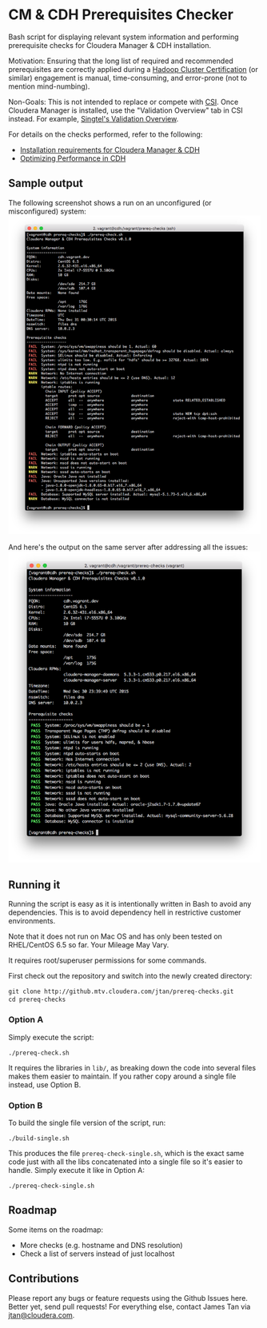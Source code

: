 # CM & CDH Prerequisites Checker

Bash script for displaying relevant system information and performing
prerequisite checks for Cloudera Manager & CDH installation.

Motivation: Ensuring that the long list of required and recommended
prerequisites are correctly applied during a [Hadoop Cluster
Certification](http://www.cloudera.com/content/www/en-us/services-support/professional-services/cluster-certification.html)
(or similar) engagement is manual, time-consuming, and error-prone (not to
mention mind-numbing).

Non-Goals: This is not intended to replace or compete with
[CSI](http://csi.cloudera.com).  Once Cloudera Manager is installed, use the
"Validation Overview" tab in CSI instead. For example, [Singtel's Validation
Overview](https://csi.cloudera.com/synergy/validation/customer/?embed=&globalCustomerKey=463eed9a-ecad-4413-ae1f-4cb68063e9cc&customerKey=).

For details on the checks performed, refer to the following:
- [Installation requirements for Cloudera Manager & CDH](http://www.cloudera.com/content/www/en-us/documentation/enterprise/latest/topics/installation_reqts.html)
- [Optimizing Performance in CDH](http://www.cloudera.com/content/www/en-us/documentation/enterprise/latest/topics/cdh_admin_performance.html)

## Sample output

The following screenshot shows a run on an unconfigured (or misconfigured)
system:
![Sample run - with failures](images/sample-run-fail.png)

And here's the output on the same server after addressing all the issues:
![Sample run - all passes](images/sample-run-pass.png)

## Running it

Running the script is easy as it is intentionally written in Bash to avoid any
dependencies. This is to avoid dependency hell in restrictive customer
environments.

Note that it does not run on Mac OS and has only been tested on RHEL/CentOS 6.5
so far. Your Mileage May Vary.

It requires root/superuser permissions for some commands.

First check out the repository and switch into the newly created directory:

    git clone http://github.mtv.cloudera.com/jtan/prereq-checks.git
    cd prereq-checks

### Option A

Simply execute the script:

    ./prereq-check.sh

It requires the libraries in `lib/`, as breaking down the code into several
files makes them easier to maintain. If you rather copy around a single file
instead, use Option B.

### Option B

To build the single file version of the script, run:

    ./build-single.sh

This produces the file `prereq-check-single.sh`, which is the exact same code just with all the libs concatenated into a single file so it's easier to handle. Simply execute it like in Option A:

    ./prereq-check-single.sh

## Roadmap

Some items on the roadmap:

- More checks (e.g. hostname and DNS resolution)
- Check a list of servers instead of just localhost

## Contributions

Please report any bugs or feature requests using the Github Issues here. Better yet, send pull requests! For everything else, contact James Tan via <jtan@cloudera.com>.
